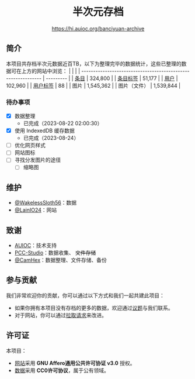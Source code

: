 <h1 align="center">半次元存档</h1>

<div align="center">

<https://hi.auioc.org/banciyuan-archive>

</div>

## 简介

本项目共存档半次元数据近百TB，以下为整理完毕的数据统计，这些已整理的数据可在上方的网站中浏览：
|                                                               |           |
| ------------------------------------------------------------- | --------- |
| [条目](https://hi.auioc.org/banciyuan-archive/#/item/)        | 324,800   |
| [条目标签](https://hi.auioc.org/banciyuan-archive/#/itemtag/) | 51,177    |
| [用户](https://hi.auioc.org/banciyuan-archive/#/user/)        | 102,960   |
| [用户标签](https://hi.auioc.org/banciyuan-archive/#/usertag/) | 88        |
| 图片                                                          | 1,545,362 |
| 图片（文件）                                                  | 1,539,844 |

### 待办事项

- [x] 数据整理
  - 已完成（2023-08-22 02:00:30）
- [x] 使用 IndexedDB 缓存数据
  - 已完成（2023-08-24）
- [ ] 优化网页样式
- [ ] 网站图标
- [ ] 寻找分发图片的途径
  - [ ] 缩略图

## 维护

- [@WakelessSloth56](https://github.com/WakelessSloth56)：数据
- [@LainIO24](https://github.com/lainio24)：网站

## 致谢

- [AUIOC](https://www.auioc.com)：技术支持
- [PCC-Studio](https://www.pccstudio.com)：数据收集、 ~~文件存储~~
- [@CamHex](https://github.com/camhex)：数据整理、文件存储、备份

## 参与贡献

我们非常欢迎你的贡献，你可以通过以下方式和我们一起共建此项目：

- 如果你拥有本项目没有存档的更多的数据，欢迎通过[议题](https://github.com/auioc/banciyuan-archive/issues)与我们联系。
- 对于网站，你可以通过[拉取请求](https://github.com/auioc/banciyuan-archive/pulls)来改进。

## 许可证
本项目：
- [网站](https://github.com/auioc/banciyuan-archive)采用 **GNU Affero通用公共许可协证 v3.0** 授权。
- [数据](https://github.com/auioc/banciyuan-archive-data)采用 **CC0许可协议**，属于公有领域。
